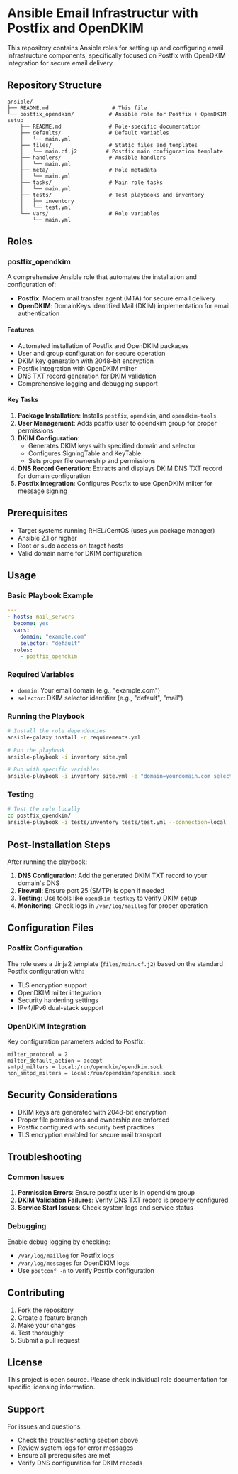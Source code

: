 # Ansible Email Infrastructur with Postfix and OpenDKIM

This repository contains Ansible roles for setting up and configuring email infrastructure components, specifically focused on Postfix with OpenDKIM integration for secure email delivery.

## Repository Structure

```
ansible/
├── README.md                    # This file
└── postfix_opendkim/           # Ansible role for Postfix + OpenDKIM setup
    ├── README.md               # Role-specific documentation
    ├── defaults/               # Default variables
    │   └── main.yml
    ├── files/                  # Static files and templates
    │   └── main.cf.j2         # Postfix main configuration template
    ├── handlers/               # Ansible handlers
    │   └── main.yml
    ├── meta/                   # Role metadata
    │   └── main.yml
    ├── tasks/                  # Main role tasks
    │   └── main.yml
    ├── tests/                  # Test playbooks and inventory
    │   ├── inventory
    │   └── test.yml
    └── vars/                   # Role variables
        └── main.yml
```

## Roles

### postfix_opendkim

A comprehensive Ansible role that automates the installation and configuration of:

- **Postfix**: Modern mail transfer agent (MTA) for secure email delivery
- **OpenDKIM**: DomainKeys Identified Mail (DKIM) implementation for email authentication

#### Features

- Automated installation of Postfix and OpenDKIM packages
- User and group configuration for secure operation
- DKIM key generation with 2048-bit encryption
- Postfix integration with OpenDKIM milter
- DNS TXT record generation for DKIM validation
- Comprehensive logging and debugging support

#### Key Tasks

1. **Package Installation**: Installs `postfix`, `opendkim`, and `opendkim-tools`
2. **User Management**: Adds postfix user to opendkim group for proper permissions
3. **DKIM Configuration**: 
   - Generates DKIM keys with specified domain and selector
   - Configures SigningTable and KeyTable
   - Sets proper file ownership and permissions
4. **DNS Record Generation**: Extracts and displays DKIM DNS TXT record for domain configuration
5. **Postfix Integration**: Configures Postfix to use OpenDKIM milter for message signing

## Prerequisites

- Target systems running RHEL/CentOS (uses `yum` package manager)
- Ansible 2.1 or higher
- Root or sudo access on target hosts
- Valid domain name for DKIM configuration

## Usage

### Basic Playbook Example

```yaml
---
- hosts: mail_servers
  become: yes
  vars:
    domain: "example.com"
    selector: "default"
  roles:
    - postfix_opendkim
```

### Required Variables

- `domain`: Your email domain (e.g., "example.com")
- `selector`: DKIM selector identifier (e.g., "default", "mail")

### Running the Playbook

```bash
# Install the role dependencies
ansible-galaxy install -r requirements.yml

# Run the playbook
ansible-playbook -i inventory site.yml

# Run with specific variables
ansible-playbook -i inventory site.yml -e "domain=yourdomain.com selector=mail"
```

### Testing

```bash
# Test the role locally
cd postfix_opendkim/
ansible-playbook -i tests/inventory tests/test.yml --connection=local
```

## Post-Installation Steps

After running the playbook:

1. **DNS Configuration**: Add the generated DKIM TXT record to your domain's DNS
2. **Firewall**: Ensure port 25 (SMTP) is open if needed
3. **Testing**: Use tools like `opendkim-testkey` to verify DKIM setup
4. **Monitoring**: Check logs in `/var/log/maillog` for proper operation

## Configuration Files

### Postfix Configuration

The role uses a Jinja2 template (`files/main.cf.j2`) based on the standard Postfix configuration with:

- TLS encryption support
- OpenDKIM milter integration
- Security hardening settings
- IPv4/IPv6 dual-stack support

### OpenDKIM Integration

Key configuration parameters added to Postfix:

```
milter_protocol = 2
milter_default_action = accept
smtpd_milters = local:/run/opendkim/opendkim.sock
non_smtpd_milters = local:/run/opendkim/opendkim.sock
```

## Security Considerations

- DKIM keys are generated with 2048-bit encryption
- Proper file permissions and ownership are enforced
- Postfix configured with security best practices
- TLS encryption enabled for secure mail transport

## Troubleshooting

### Common Issues

1. **Permission Errors**: Ensure postfix user is in opendkim group
2. **DKIM Validation Failures**: Verify DNS TXT record is properly configured
3. **Service Start Issues**: Check system logs and service status

### Debugging

Enable debug logging by checking:
- `/var/log/maillog` for Postfix logs
- `/var/log/messages` for OpenDKIM logs
- Use `postconf -n` to verify Postfix configuration

## Contributing

1. Fork the repository
2. Create a feature branch
3. Make your changes
4. Test thoroughly
5. Submit a pull request

## License

This project is open source. Please check individual role documentation for specific licensing information.

## Support

For issues and questions:
- Check the troubleshooting section above
- Review system logs for error messages
- Ensure all prerequisites are met
- Verify DNS configuration for DKIM records